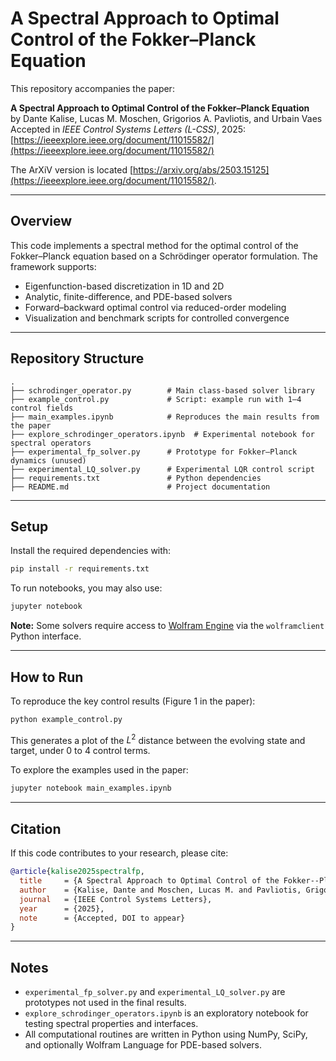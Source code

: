 
# A Spectral Approach to Optimal Control of the Fokker–Planck Equation

This repository accompanies the paper:

**A Spectral Approach to Optimal Control of the Fokker–Planck Equation**  
by Dante Kalise, Lucas M. Moschen, Grigorios A. Pavliotis, and Urbain Vaes  
Accepted in *IEEE Control Systems Letters (L-CSS)*, 2025: [https://ieeexplore.ieee.org/document/11015582/](https://ieeexplore.ieee.org/document/11015582/)

The ArXiV version is located [https://arxiv.org/abs/2503.15125](https://ieeexplore.ieee.org/document/11015582/).

---

## Overview

This code implements a spectral method for the optimal control of the Fokker–Planck equation based on a Schrödinger operator formulation. 
The framework supports:
- Eigenfunction-based discretization in 1D and 2D
- Analytic, finite-difference, and PDE-based solvers
- Forward–backward optimal control via reduced-order modeling
- Visualization and benchmark scripts for controlled convergence

---

## Repository Structure

```text
.
├── schrodinger_operator.py        # Main class-based solver library
├── example_control.py             # Script: example run with 1–4 control fields
├── main_examples.ipynb            # Reproduces the main results from the paper
├── explore_schrodinger_operators.ipynb  # Experimental notebook for spectral operators
├── experimental_fp_solver.py      # Prototype for Fokker–Planck dynamics (unused)
├── experimental_LQ_solver.py      # Experimental LQR control script
├── requirements.txt               # Python dependencies
├── README.md                      # Project documentation
```

---

## Setup

Install the required dependencies with:

```bash
pip install -r requirements.txt
```

To run notebooks, you may also use:

```bash
jupyter notebook
```

**Note:** Some solvers require access to [Wolfram Engine](https://www.wolfram.com/engine/) via the `wolframclient` Python interface.

---

## How to Run

To reproduce the key control results (Figure 1 in the paper):

```bash
python example_control.py
```

This generates a plot of the $L^2$ distance between the evolving state and target, under 0 to 4 control terms.

To explore the examples used in the paper:

```bash
jupyter notebook main_examples.ipynb
```

---

## Citation

If this code contributes to your research, please cite:

```bibtex
@article{kalise2025spectralfp,
  title     = {A Spectral Approach to Optimal Control of the Fokker--Planck Equation},
  author    = {Kalise, Dante and Moschen, Lucas M. and Pavliotis, Grigorios A. and Vaes, Urbain},
  journal   = {IEEE Control Systems Letters},
  year      = {2025},
  note      = {Accepted, DOI to appear}
}
```

---

## Notes

- `experimental_fp_solver.py` and `experimental_LQ_solver.py` are prototypes not used in the final results.
- `explore_schrodinger_operators.ipynb` is an exploratory notebook for testing spectral properties and interfaces.
- All computational routines are written in Python using NumPy, SciPy, and optionally Wolfram Language for PDE-based solvers.

